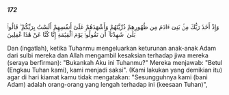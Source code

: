 ##### 172

<span class="ayah">وَإِذْ أَخَذَ رَبُّكَ مِنۢ بَنِىٓ ءَادَمَ مِن ظُهُورِهِمْ ذُرِّيَّتَهُمْ وَأَشْهَدَهُمْ عَلَىٰٓ أَنفُسِهِمْ أَلَسْتُ بِرَبِّكُمْ ۖ قَالُوا۟ بَلَىٰ ۛ شَهِدْنَآ ۛ أَن تَقُولُوا۟ يَوْمَ ٱلْقِيَٰمَةِ إِنَّا كُنَّا عَنْ هَٰذَا غَٰفِلِينَ</span>

<span class="ayah_translation">Dan (ingatlah), ketika Tuhanmu mengeluarkan keturunan anak-anak Adam dari sulbi mereka dan Allah mengambil kesaksian terhadap jiwa mereka (seraya berfirman): "Bukankah Aku ini Tuhanmu?" Mereka menjawab: "Betul (Engkau Tuhan kami), kami menjadi saksi". (Kami lakukan yang demikian itu) agar di hari kiamat kamu tidak mengatakan: "Sesungguhnya kami (bani Adam) adalah orang-orang yang lengah terhadap ini (keesaan Tuhan)",</span>
